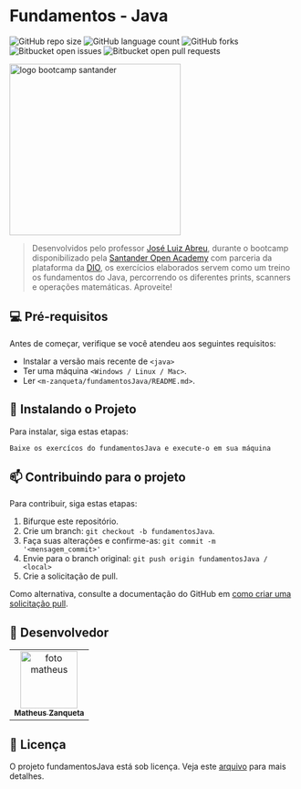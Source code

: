 # Fundamentos - Java

![GitHub repo size](https://img.shields.io/github/repo-size/m-zanqueta/fundamentosJava?style=for-the-badge)
![GitHub language count](https://img.shields.io/github/languages/count/m-zanqueta/fundamentosJava?style=for-the-badge)
![GitHub forks](https://img.shields.io/github/forks/m-zanqueta/fundamentosJava?style=for-the-badge)
![Bitbucket open issues](https://img.shields.io/bitbucket/issues/m-zanqueta/fundamentosJava?style=for-the-badge)
![Bitbucket open pull requests](https://img.shields.io/bitbucket/pr-raw/m-zanqueta/fundamentosJava?style=for-the-badge)


<img src="https://github.com/user-attachments/assets/507dfbba-61a7-4375-bb12-2daf8ae545cf" width="300px;" alt="logo bootcamp santander"/><br>


> Desenvolvidos pelo professor <a href="https://www.linkedin.com/in/josé-luiz-abreu-cardoso-junior-18483872">José Luiz Abreu</a>, durante o bootcamp disponibilizado pela <a href="">Santander Open Academy</a> com parceria da plataforma da <a href="https://www.linkedin.com/school/dio-makethechange/posts/?feedView=all">DIO</a>, os exercícios elaborados servem como um treino os fundamentos do Java, percorrendo os diferentes prints, scanners e operações matemáticas.
> Aproveite!

## 💻 Pré-requisitos

Antes de começar, verifique se você atendeu aos seguintes requisitos:

- Instalar a versão mais recente de `<java>`
- Ter uma máquina `<Windows / Linux / Mac>`.
- Ler `<m-zanqueta/fundamentosJava/README.md>`.

## 🚀 Instalando o Projeto

Para instalar, siga estas etapas:

```
Baixe os exercícos do fundamentosJava e execute-o em sua máquina
```

## 📫 Contribuindo para o projeto

Para contribuir, siga estas etapas:

1. Bifurque este repositório.
2. Crie um branch: `git checkout -b fundamentosJava`.
3. Faça suas alterações e confirme-as: `git commit -m '<mensagem_commit>'`
4. Envie para o branch original: `git push origin fundamentosJava / <local>`
5. Crie a solicitação de pull.

Como alternativa, consulte a documentação do GitHub em [como criar uma solicitação pull](https://help.github.com/en/github/collaborating-with-issues-and-pull-requests/creating-a-pull-request).

## 🤝 Desenvolvedor

<table>
  <tr>
    <td align="center">
      <a href="https://github.com/m-zanqueta" title="link matheus">
        <img src="https://avatars.githubusercontent.com/u/164265012?v=4" width="100px;" alt="foto matheus"/><br>
        <sub>
          <b>Matheus Zanqueta</b>
        </sub>
      </a>
    </td>
  </tr>
</table>


## 📝 Licença

O projeto fundamentosJava está sob licença. Veja este [arquivo](LICENSE.md) para mais detalhes. 

